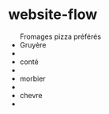 # website-flow
<ul> Fromages pizza préférés
    <li>Gruyère<li>
    <li>conté<li>
    <li>morbier<li>
    <li>chevre<li>
</ul>